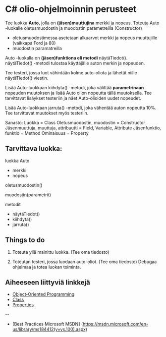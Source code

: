 # C# olio-ohjelmoinnin perusteet

Tee luokka **Auto**, jolla on **(jäsen)muuttujina** merkki ja nopeus. 
Toteuta Auto -luokalle oletusmuodostin ja muodostin parametreilla (Constructor)
- oletusmuodostimessa asetetaan alkuarvot merkki ja nopeus muuttujille (vaikkapa Ford ja 80)
- muodostin paramatreilla

Auto -luokalla on **(jäsen)funktiona eli metodi** näytäTiedot().  
näytäTiedot() -metodi tulostaa käyttäjälle auton merkin ja nopeuden. 

Tee testeri, jossa luot vähintään kolme auto-oliota ja lähetät niille näytäTiedot() viestin.

Lisää Auto-luokkaan kiihdyta() -metodi, joka välittää **parametrinaan** nopeuden muutoksen ja 
lisää Auto olion nopeutta tällä muutoksella. Tee tarvittavat lisäykset testeriin ja näet Auto-olioiden uudet nopeudet.

Lisää Auto-luokkaan jarruta() -metodi, joka vähentää auton nopeutta 10%. Tee tarvittavat muutokset myös testeriin.

Sanasto:
Luokka = Class
Oletusmuodostin, muodostin = Constructor
Jäsenmuuttuja, muuttuja, attribuutti = Field, Variable, Attribute
Jäsenfunktio, funktio = Method
Ominaisuus = Property

## Tarvittava luokka:

luokka Auto
- merkki
- nopeus

oletusmuodostin()

muodostin(parametrit)

metodit
- näytäTiedot()
- kiihdytä()
- jarruta()


## Things to do

1. Toteuta yllä mainittu luokka. (Tee oma tiedosto)

2. Toteutan testeri, jossa luodaan auto-oliot. (Tee oma tiedosto)
Debugaa ohjelmaa ja totea luokan toiminta.


## Aiheeseen liittyviä linkkejä

- [Object-Oriented Programming](https://msdn.microsoft.com/en-us/library/mt656686.aspx)
- [Class](https://msdn.microsoft.com/en-us/library/x9afc042.aspx)
- [Properties](https://msdn.microsoft.com/en-us/library/x9fsa0sw.aspx)

--

- [Best Practices Microsoft MSDN] (https://msdn.microsoft.com/en-us/library/ms184412(v=vs.100).aspx)
